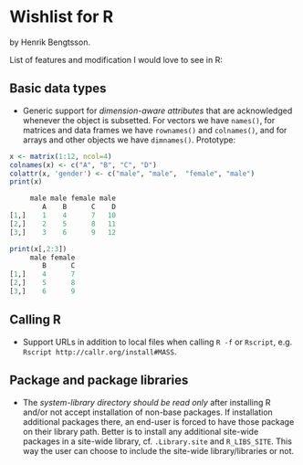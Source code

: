 # Wishlist for R

by Henrik Bengtsson.

List of features and modification I would love to see in R:

## Basic data types

* Generic support for _dimension-aware attributes_ that are acknowledged whenever the object is subsetted.  For vectors we have `names()`, for matrices and data frames we have `rownames()` and `colnames()`, and for arrays and other objects we have `dimnames()`.  Prototype:
```r
x <- matrix(1:12, ncol=4)
colnames(x) <- c("A", "B", "C", "D")
colattr(x, 'gender') <- c("male", "male",  "female", "male")
print(x)

     male male female male
        A    B      C    D
[1,]    1    4      7   10
[2,]    2    5      8   11
[3,]    3    6      9   12

print(x[,2:3])
     male female
        B      C
[1,]    4      7
[2,]    5      8
[3,]    6      9
```

## Calling R

* Support URLs in addition to local files when calling `R -f` or `Rscript`, e.g. `Rscript http://callr.org/install#MASS`.

## Package and package libraries

* The _system-library directory should be read only_ after installing R and/or not accept installation of non-base packages.  If installation additional packages there, an end-user is forced to have those package on their library path.  Better is to install any additional site-wide packages in a site-wide library, cf. `.Library.site` and `R_LIBS_SITE`.  This way the user can choose to include the site-wide library/libraries or not.


